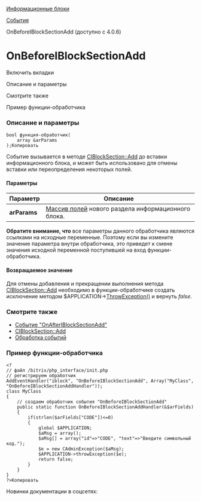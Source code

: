 [Информационные блоки](/api_help/iblock/index.php)

[События](/api_help/iblock/events/index.php)

OnBeforeIBlockSectionAdd (доступно с 4.0.6)

OnBeforeIBlockSectionAdd
========================

Включить вкладки

Описание и параметры

Смотрите также

Пример функции-обработчика

### Описание и параметры

```
bool функция-обработчик(
	array &arParams 
);Копировать
```

Событие вызывается в методе [CIBlockSection::Add](/api_help/iblock/classes/ciblocksection/add.php) до вставки информационного блока,
и может быть использовано для отмены вставки или переопределения некоторых полей.

#### Параметры

| Параметр | Описание |
| --- | --- |
| **arParams** | [Массив полей](/api_help/iblock/fields.php#fsection) нового раздела информационного блока. |

**Обратите внимание, что** все параметры данного обработчика являются ссылками на исходные переменные. Поэтому если вы измените значение параметра внутри обработчика, это приведет к смене значения исходной переменной поступившей на вход функции-обработчика.

#### Возвращаемое значение

Для отмены добавления и прекращении выполнения метода [CIBlockSection::Add](/api_help/iblock/classes/ciblocksection/add.php) необходимо в функции-обработчике создать исключение методом $APPLICATION->[ThrowException()](/api_help/main/reference/cmain/throwexception.php) и вернуть *false*.

### Смотрите также

* [Событие "OnAfterIBlockSectionAdd"](/api_help/iblock/events/onafteriblocksectionadd.php)
* [CIBlockSection::Add](/api_help/iblock/classes/ciblocksection/add.php)
* [Обработка событий](http://dev.1c-bitrix.ru/learning/course/index.php?COURSE_ID=43&LESSON_ID=3493)

### Пример функции-обработчика

```
<?
// файл /bitrix/php_interface/init.php
// регистрируем обработчик
AddEventHandler("iblock", "OnBeforeIBlockSectionAdd", Array("MyClass", "OnBeforeIBlockSectionAddHandler"));
class MyClass
{
	// создаем обработчик события "OnBeforeIBlockSectionAdd"
	public static function OnBeforeIBlockSectionAddHandler(&$arFields)
	{
		if(strlen($arFields["CODE"])<=0)
		{
			global $APPLICATION;
			$aMsg = array();
			$aMsg[] = array("id"=>"CODE", "text"=>"Введите символьный код.");
			$e = new CAdminException($aMsg);
			$APPLICATION->throwException($e);
			return false;
		}
	}
}
?>Копировать
```

Новинки документации в соцсетях: